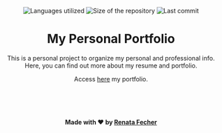 <!-- Badges session -->
<p align="center">
  <!-- languages -->
  <img src="https://img.shields.io/github/languages/count/refecher/my-portfolio?style=social" alt="Languages utilized">
  <!-- repo size -->
  <img src="https://img.shields.io/github/repo-size/refecher/my-portfolio?style=social" alt="Size of the repository">
  <!-- last commit -->
  <img src="https://img.shields.io/github/last-commit/refecher/my-portfolio?style=social" alt="Last commit">
</p>

<!--About session-->
<h1 align="center">My Personal Portfolio</h1>

<p align="center">This is a personal project to organize my personal and professional info. Here, you can find out more about my resume and portfolio. </p>

<p align="center">Access <a href="https://refecher.herokuapp.com/">here</a> my portfolio.</p><br>

<!--Bottom session-->
<br><h4 align="center">Made with ❤️ by <a href="https://refecher.herokuapp.com/">Renata Fecher</a></h4>

